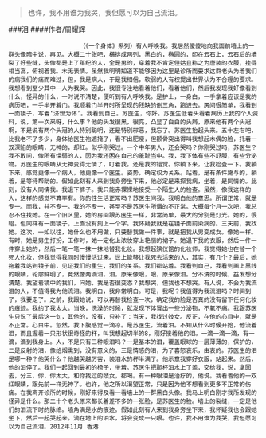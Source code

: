 > 也许，我不用谁为我哭，我但愿可以为自己流泪。

###泪
####作者/周耀辉

						（《一个身体》系列）有人呼唤我。我居然傻傻地向我面前墙上的一群头像暗中说，再见。大概二十张吧，横排成两列，黑白的，椭圆的，印在云石上，云石后的墙裂了好些缝，头像都是上了年纪的人，全是男的，穿着我不肯定但姑且称之为唐装的衣服，挂得相当高，俯视着我。木无表情。虽然我明明知道不能够因为这里是诊所而要求这群老头为着我们的病我们的痛而难过，但，我是病人，于是我相信，软弱的人有权提出世界认为不合理的要求。我想看到至少其中一人为我哭。因此，我很专注地看着他们，看着他们，然后我发现我好像看到什么，怪异的什么，一时说不清楚，便听到有人呼唤我。是护士，一身白，一手拿着应该是我的病历吧，一手半开着门。我顺着门半开时所呈现的残缺的倒三角，跑进去。房间很简单，我看到一面镜子，写着‘济世为怀’。我看到自己。苏医生，你好。苏医生低着头看着病历上我的个人资料，说，第一次来呀，什么事？他的头发很黑，很亮，凸显了白白的头屑，原来他有两个头冠啊，不是说有两个头冠的人特别聪明，还是特别邪恶，我忘了。苏医生抬起头来。五十左右吧，比我老不了多少，身体给医生袍遮掩了，看不出肥瘦，但颧骨突出得叫我想起木偶的脸，托着一双深陷的眼睛，无神的，却红。似乎刚哭过。一个中年男人，还会哭吗？你刚哭过吗，苏医生？我不敢问，像所有懦弱的人，因为我还困在自己的羞耻当中。我，我下体有些不舒服，有些分泌物。苏医生的眼睛从无神变得无情了，盯着我。还是我的错觉。你躺下来，让我检查一下。我躺下来，感觉更像一个病人，他更像一个医生。姿势，确定权力关系。站着，是有条件施与的，躺着，是等待帮助的。假如此刻有人来到我身旁坐下来，他必定是来探我病，坐着，是同情的。此刻，没有人同情我。我退下裤子。我只能赤裸裸地接受一个陌生人的检查。虽然，像我这样的人，这样的感觉不算罕有。你的性生活正常吗？苏医生问我。我明白他的意思。所谓正常，就是专一。而我，并不专一。我的不专一，甚至不是苏医生所谓的不正常。大概每个月一次吧，我总忍不住找她。在一个旧区里，她的房间跟苏医生一样，非常简单，最大的分别是灯光。她的，很暗。但同样有一面镜子，上面没有刻上一个字。我怀疑我就是在镜子面前染病的。三天前，我找她。这次，一如以往，她什么也不用做，只要替我做一件事，就是把我从男变成女。像她一样。有时，她是男生打扮，工作时，她一定化上浓妆穿上艳丽的裙子。她退下我的衣服，然后一件一件穿上她的，然后一笔一笔一抹一抹地替我化妆。我想起殡仪馆的化妆师，我觉得她也在替一个死人化妆，但我觉得我同时慢慢活过来。世上能够让我死去活来的人，其实，有几个？最后，她拖着我站到镜子前，见证我们的重生，我们的关系。我们都站着。我看到自己，我看到画上黑线的眼睛，轮廓鲜明了，竟然像两滴泪。泪，原来像眼，眼，原来像泪。分不清的时候，益发想分清楚。我望着镜中的我们，问她，我是否很变态？我想哭，但我也不想哭。有人说，不会为我流泪的人，不值得我为他流泪。我明白，我非常明白。可是，我呢？我值得为我流泪吗？时间到了，我要走了。之前，我跟她说，可以再替我检查一次，确定我的脸是否真的没有留下任何化妆的痕迹。我约了我太太。当晚，洗澡的时候，就发现下体冒出一些分泌物，不氧不痛。我跟苏医生只说了最后这一句，其他的，没有，只补了：当天，我找过妓女。反正，在他的心目中，就是不正常。心目中。忽然，我下腹感觉一滴凉。是苏医生，流着泪。不知从什么时候开始，他流着泪，而且握着一只形状很奇怪的杯，叫我想起切半的8，刚好接着他的泪。一滴一滴一滴，有一滴，滴到我身上。人，不是只有三种眼泪吗？一是基本的泪，覆盖眼球的一层薄薄的，保护的，二是反射的泪，像给烟熏到，没有意义的，三是情感的泪，为了喜怒哀乐，由衷的。苏医生的泪是哪一种？他哭什么？他越哭越厉害，装泪水的杯半满了。他示意我穿好衣服，站起来。然后，他的泪停了。我们一起回到最初的椅子，坐着。苏医生把那杯泪水上了盖，交给我，说，拿回去，分三，你，你太太，和你找过的妓女，都喝。有一种眼泪是治疗的，他说。我看着他的一双红眼睛，跟先前一样无神了。也许，他之所以渴望正常，只是因为他不想看到更多不正常的伤痛。在我离开诊所的时候，刚好来得及看一看墙上的一群黑白头像。我马上明白刚才我所发现的怪异是什么。那二十个老头原来都长着差不多的一张脸，是苏医生的脸。墙上的裂缝，一定是他们的泪流下时的脉络。墙角满是水的痕迹。假如此刻有人来到我身旁坐下来，我怀疑我也会跟她坐下，然后一起哭起来。滴在地上的泪水，将会变成一只眼。也许，我不用谁为我哭，我但愿可以为自己流泪。2012年11月 香港			  		